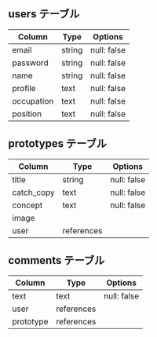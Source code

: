 ## users テーブル
| Column     | Type   | Options     |
| ---------- | ------ | ----------- |
| email      | string | null: false |
| password   | string | null: false |
| name       | string | null: false |
| profile    | text   | null: false |
| occupation | text   | null: false |
| position   | text   | null: false |

## prototypes テーブル
| Column     | Type          | Options     |
| ---------- | ------------- | ----------- |
| title      | string        | null: false |
| catch_copy | text          | null: false |
| concept    | text          | null: false |
| image      |               |             |
| user       | references    |             |

## comments テーブル
| Column    | Type       | Options     |
| -------   | ---------- | ----------- |
| text      | text       | null: false |
| user      | references |             |
| prototype | references |             |